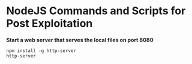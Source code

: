 # NodeJS Commands and Scripts for Post Exploitation


**Start a web server that serves the local files on port 8080**
```
npm install -g http-server
http-server
```
